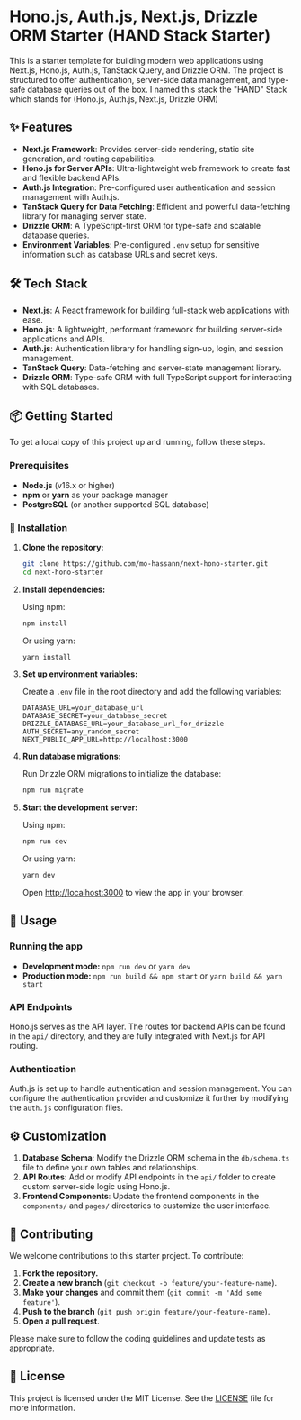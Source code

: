 # Hono.js, Auth.js, Next.js, Drizzle ORM Starter (HAND Stack Starter)

This is a starter template for building modern web applications using Next.js, Hono.js, Auth.js, TanStack Query, and Drizzle ORM. The project is structured to offer authentication, server-side data management, and type-safe database queries out of the box. I named this stack the "HAND" Stack which stands for (Hono.js, Auth.js, Next.js, Drizzle ORM)

## ✨ Features

- **Next.js Framework**: Provides server-side rendering, static site generation, and routing capabilities.
- **Hono.js for Server APIs**: Ultra-lightweight web framework to create fast and flexible backend APIs.
- **Auth.js Integration**: Pre-configured user authentication and session management with Auth.js.
- **TanStack Query for Data Fetching**: Efficient and powerful data-fetching library for managing server state.
- **Drizzle ORM**: A TypeScript-first ORM for type-safe and scalable database queries.
- **Environment Variables**: Pre-configured `.env` setup for sensitive information such as database URLs and secret keys.

## 🛠️ Tech Stack

- **Next.js**: A React framework for building full-stack web applications with ease.
- **Hono.js**: A lightweight, performant framework for building server-side applications and APIs.
- **Auth.js**: Authentication library for handling sign-up, login, and session management.
- **TanStack Query**: Data-fetching and server-state management library.
- **Drizzle ORM**: Type-safe ORM with full TypeScript support for interacting with SQL databases.

## 📦 Getting Started

To get a local copy of this project up and running, follow these steps.

### Prerequisites

- **Node.js** (v16.x or higher)
- **npm** or **yarn** as your package manager
- **PostgreSQL** (or another supported SQL database)

### 🚀 Installation

1. **Clone the repository:**

    ```bash
    git clone https://github.com/mo-hassann/next-hono-starter.git
    cd next-hono-starter
    ```

2. **Install dependencies:**

    Using npm:

    ```bash
    npm install
    ```

    Or using yarn:

    ```bash
    yarn install
    ```

3. **Set up environment variables:**

    Create a `.env` file in the root directory and add the following variables:

    ```env
    DATABASE_URL=your_database_url
    DATABASE_SECRET=your_database_secret
    DRIZZLE_DATABASE_URL=your_database_url_for_drizzle
    AUTH_SECRET=any_random_secret
    NEXT_PUBLIC_APP_URL=http://localhost:3000
    ```

4. **Run database migrations:**

    Run Drizzle ORM migrations to initialize the database:

    ```bash
    npm run migrate
    ```

5. **Start the development server:**

    Using npm:

    ```bash
    npm run dev
    ```

    Or using yarn:

    ```bash
    yarn dev
    ```

    Open [http://localhost:3000](http://localhost:3000) to view the app in your browser.

## 📖 Usage

### Running the app

- **Development mode:** `npm run dev` or `yarn dev`
- **Production mode:** `npm run build && npm start` or `yarn build && yarn start`

### API Endpoints

Hono.js serves as the API layer. The routes for backend APIs can be found in the `api/` directory, and they are fully integrated with Next.js for API routing.

### Authentication

Auth.js is set up to handle authentication and session management. You can configure the authentication provider and customize it further by modifying the `auth.js` configuration files.

## ⚙️ Customization

1. **Database Schema**: Modify the Drizzle ORM schema in the `db/schema.ts` file to define your own tables and relationships.
2. **API Routes**: Add or modify API endpoints in the `api/` folder to create custom server-side logic using Hono.js.
3. **Frontend Components**: Update the frontend components in the `components/` and `pages/` directories to customize the user interface.

## 🤝 Contributing

We welcome contributions to this starter project. To contribute:

1. **Fork the repository.**
2. **Create a new branch** (`git checkout -b feature/your-feature-name`).
3. **Make your changes** and commit them (`git commit -m 'Add some feature'`).
4. **Push to the branch** (`git push origin feature/your-feature-name`).
5. **Open a pull request**.

Please make sure to follow the coding guidelines and update tests as appropriate.

## 📜 License

This project is licensed under the MIT License. See the [LICENSE](LICENSE) file for more information.
